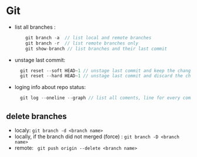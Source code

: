 # Git

* list all branches :

  ```javascript
      git branch -a  // list local and remote branches
      git branch -r  // list remote branches only
      git show-branch // list branches and their last commit
  ```

* unstage last commit:

  ```javascript
    git reset --soft HEAD~1 // unstage last commit and keep the changes
    git reset --hard HEAD~1 // unstage last commit and discard the changes ** careful
  ```

* loging info about repo status:

  ```javascript
    git log --oneline --graph // list all coments, line for every commit
  ```

## delete branches

- localy:
  ``` git branch -d <branch name> ```
- locally, if the branch did not merged (force) :
  ``` git branch -D <branch name> ```
- remote: 
  ```  git push origin --delete <branch name> ```
